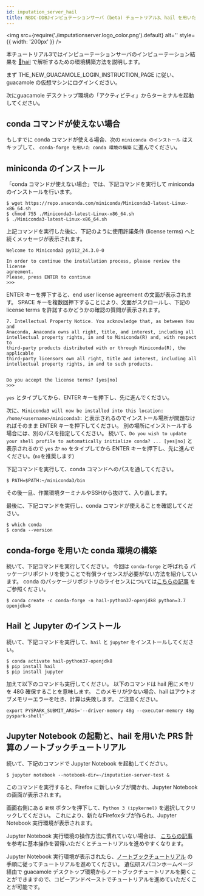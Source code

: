 ```yaml
---
id: imputation_server_hail
title: NBDC-DDBJインピュテーションサーバ (beta) チュートリアル3、hail を用いた PRS 計算
---
```


<img
  src={require('./imputationserver.logo_color.png').default}
  alt=''
  style={{ width: '200px' }}
/>

本チュートリアル3ではインピューテーションサーバのインピューテーション結果を
[&#x1f517;<u>hail</u>](https://hail.is) で解析するための環境構築方法を説明します。

まず THE_NEW_GUACAMOLE_LOGIN_INSTRUCTION_PAGE に従い、 guacamole の仮想マシンにログインください。

次にguacamole デスクトップ環境の「アクティビティ」からターミナルを起動してください。

## conda コマンドが使えない場合

もしすでに conda コマンドが使える場合、次の `miniconda のインストール` はスキップして、 `conda-forge を用いた conda 環境の構築` に進んでください。

## miniconda のインストール

「conda コマンドが使えない場合」では、下記コマンドを実行して miniconda のインストールを行います。

```
$ wget https://repo.anaconda.com/miniconda/Miniconda3-latest-Linux-x86_64.sh
$ chmod 755 ./Miniconda3-latest-Linux-x86_64.sh
$ ./Miniconda3-latest-Linux-x86_64.sh
```

上記コマンドを実行した後に、下記のように使用許諾条件 (license terms) へと続くメッセージが表示されます。

```
Welcome to Miniconda3 py312_24.3.0-0

In order to continue the installation process, please review the license
agreement.
Please, press ENTER to continue
>>>
```

ENTER キーを押下すると、end user license agreement の文面が表示されます。
SPACE キーを複数回押下することにより、文面がスクロールし、下記の license terms を許諾するかどうかの確認の質問が表示されます。

```
7. Intellectual Property Notice. You acknowledge that, as between You and
Anaconda, Anaconda owns all right, title, and interest, including all
intellectual property rights, in and to Miniconda(R) and, with respect to
third-party products distributed with or through Miniconda(R), the applicable
third-party licensors own all right, title and interest, including all
intellectual property rights, in and to such products.


Do you accept the license terms? [yes|no]
>>>
```

`yes` とタイプしてから、ENTER キーを押下し、先に進んでください。

次に、`Miniconda3 will now be installed into this location: /home/<username>/miniconda3:`
と表示されるのでインストール場所が問題なければそのまま ENTER キーを押下してください。
別の場所にインストールする場合には、別のパスを指定してください。
続いて、`Do you wish to update your shell profile to automatically initialize conda? ... [yes|no]` と表示されるので
`yes` か `no` をタイプしてから ENTER キーを押下し、先に進んでください。(`no`を推奨します)

下記コマンドを実行して、conda コマンドへのパスを通してください。

```
$ PATH=$PATH:~/miniconda3/bin
```

その後一旦、作業環境ターミナルやSSHから抜けて、入り直します。

最後に、下記コマンドを実行し、conda コマンドが使えることを確認してください。

```
$ which conda
$ conda --version
```

## conda-forge を用いた conda 環境の構築

続いて、下記コマンドを実行してください。
今回は `conda-forge` と呼ばれる パッケージリポジトリを使うことで有償ライセンスが必要がない方法を紹介しています。
conda のパッケージリポジトリのライセンスについては[こちらの記事](https://qiita.com/kimisyo/items/986802ea52974b92df27)
をご参照ください。

```
$ conda create -c conda-forge -n hail-python37-openjdk8 python=3.7 openjdk=8
```

## Hail と Jupyter のインストール

続いて、下記コマンドを実行して、`hail` と `jupyter` をインストールしてください。

```
$ conda activate hail-python37-openjdk8
$ pip install hail
$ pip install jupyter
```

加えて以下のコマンドも実行してください。
以下のコマンドは hail 用にメモリを 48G 確保することを意味します。
このメモリが少ない場合、hail はアウトオブメモリーエラーを吐き、計算は失敗します。
ご注意ください。

```
export PYSPARK_SUBMIT_ARGS='--driver-memory 48g --executor-memory 48g pyspark-shell'
```

## Jupyter Notebook の起動と、hail を用いた PRS 計算のノートブックチュートリアル

続いて、下記のコマンドで Jupyter Notebook を起動してください。

```
$ jupyter notebook --notebook-dir=~/imputation-server-test &
```

このコマンドを実行すると、Firefox に新しいタブが開かれ、Jupyter Notebook の画面が表示されます。

画面右側にある `新規` ボタンを押下して、`Python 3 (ipykernel)` を選択してクリックしてください。
これにより、新たなFirefoxタブが作られ、Jupyter Notebook 実行環境が表示されます。

Jupyter Notebook 実行環境の操作方法に慣れていない場合は、
[こちらの記事](https://www.javadrive.jp/python/jupyter-notebook/index5.html) を参考に基本操作を習得いただくとチュートリアルを進めやすくなります。

Jupyter Notebook 実行環境が表示されたら、[ノートブックチュートリアル](https://nbviewer.org/github/ddbj/imputation-server-wf/blob/main/Notebooks/hail-prs-tutorial.ipynb)
の手順に従ってチュートリアルを進めてください。
遺伝研スパコンホームページ経由で guacamole デスクトップ環境からノートブックチュートリアルを開くことができますので、コピーアンドペーストでチュートリアルを進めていただくことが可能です。
